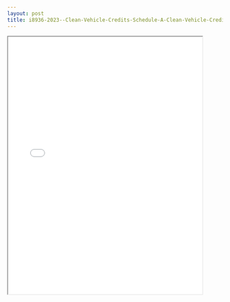 ```yaml
---
layout: post
title: i8936-2023--Clean-Vehicle-Credits-Schedule-A-Clean-Vehicle-Credit-Amount
---
```


<div class="pdf-container">
<iframe src="/ea/_pdf-2-md/i8936-2023--Clean-Vehicle-Credits-Schedule-A-Clean-Vehicle-Credit-Amount.pdf" height="600" width="90%" allowFullScreen="true"></iframe>
</div>

